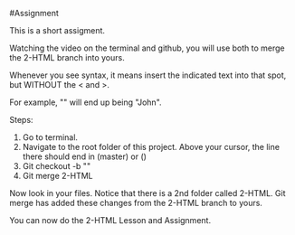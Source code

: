 #Assignment

This is a short assigment. 

Watching the video on the terminal and github, you will use both to merge the 2-HTML branch into yours.

Whenever you see <this> syntax, it means insert the indicated text into that spot, but WITHOUT the < and >.

For example, "<name>" will end up being "John".

Steps:

1. Go to terminal.
2. Navigate to the root folder of this project. Above your cursor, the line there should end in (master) or (<branch name>)
3. Git checkout -b "<Your Name>"
4. Git merge 2-HTML

Now look in your files. Notice that there is a 2nd folder called 2-HTML. Git merge has added these changes from the 2-HTML branch to yours. 

You can now do the 2-HTML Lesson and Assignment.

